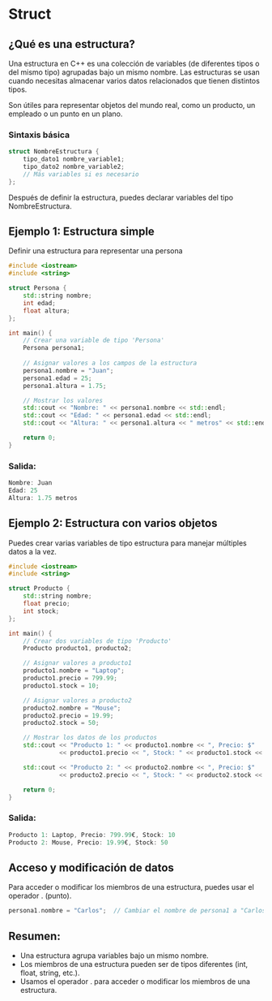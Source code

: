 # Struct
## ¿Qué es una estructura?

Una estructura en C++ es una colección de variables (de diferentes tipos o del mismo tipo) agrupadas bajo un mismo nombre. Las estructuras se usan cuando necesitas almacenar varios datos relacionados que tienen distintos tipos.

Son útiles para representar objetos del mundo real, como un producto, un empleado o un punto en un plano.
### Sintaxis básica
```c++
struct NombreEstructura {
    tipo_dato1 nombre_variable1;
    tipo_dato2 nombre_variable2;
    // Más variables si es necesario
};
```
Después de definir la estructura, puedes declarar variables del tipo NombreEstructura.
## Ejemplo 1: Estructura simple
Definir una estructura para representar una persona
```c++
#include <iostream>
#include <string>

struct Persona {
    std::string nombre;
    int edad;
    float altura;
};

int main() {
    // Crear una variable de tipo 'Persona'
    Persona persona1;
    
    // Asignar valores a los campos de la estructura
    persona1.nombre = "Juan";
    persona1.edad = 25;
    persona1.altura = 1.75;

    // Mostrar los valores
    std::cout << "Nombre: " << persona1.nombre << std::endl;
    std::cout << "Edad: " << persona1.edad << std::endl;
    std::cout << "Altura: " << persona1.altura << " metros" << std::endl;

    return 0;
}
```
### Salida:
```c++
Nombre: Juan
Edad: 25
Altura: 1.75 metros
```

## Ejemplo 2: Estructura con varios objetos

Puedes crear varias variables de tipo estructura para manejar múltiples datos a la vez.
```c++
#include <iostream>
#include <string>

struct Producto {
    std::string nombre;
    float precio;
    int stock;
};

int main() {
    // Crear dos variables de tipo 'Producto'
    Producto producto1, producto2;

    // Asignar valores a producto1
    producto1.nombre = "Laptop";
    producto1.precio = 799.99;
    producto1.stock = 10;

    // Asignar valores a producto2
    producto2.nombre = "Mouse";
    producto2.precio = 19.99;
    producto2.stock = 50;

    // Mostrar los datos de los productos
    std::cout << "Producto 1: " << producto1.nombre << ", Precio: $" 
              << producto1.precio << ", Stock: " << producto1.stock << std::endl;

    std::cout << "Producto 2: " << producto2.nombre << ", Precio: $" 
              << producto2.precio << ", Stock: " << producto2.stock << std::endl;

    return 0;
}
```
### Salida:
```c++
Producto 1: Laptop, Precio: 799.99€, Stock: 10
Producto 2: Mouse, Precio: 19.99€, Stock: 50
```
## Acceso y modificación de datos

Para acceder o modificar los miembros de una estructura, puedes usar el operador . (punto).
```c++
persona1.nombre = "Carlos";  // Cambiar el nombre de persona1 a "Carlos"
```

## Resumen:
- Una estructura agrupa variables bajo un mismo nombre.
- Los miembros de una estructura pueden ser de tipos diferentes (int, float, string, etc.).
- Usamos el operador . para acceder o modificar los miembros de una estructura.
